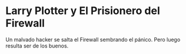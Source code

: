 #  Larry Plotter y El Prisionero del Firewall

Un malvado hacker se salta el Firewall sembrando el pánico. Pero luego resulta ser de los buenos.